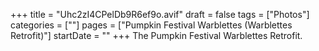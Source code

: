 +++
title = "Uhc2zI4CPelDb9R6ef9o.avif"
draft = false
tags = ["Photos"]
categories = [""]
pages = ["Pumpkin Festival Warblettes (Warblettes Retrofit)"]
startDate = ""
+++
The Pumpkin Festival Warblettes Retrofit.
